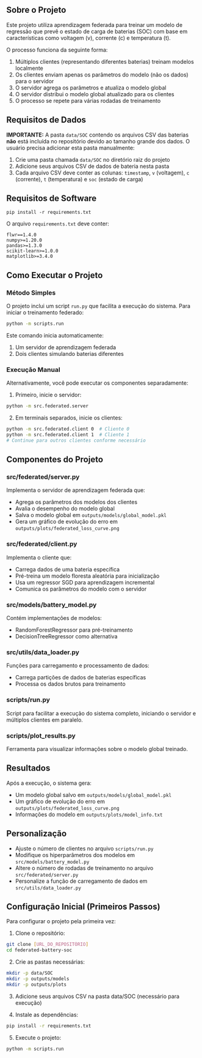 ## Sobre o Projeto

Este projeto utiliza aprendizagem federada para treinar um modelo de regressão que prevê o estado de carga de baterias (SOC) com base em características como voltagem (v), corrente (c) e temperatura (t). 

O processo funciona da seguinte forma:

1. Múltiplos clientes (representando diferentes baterias) treinam modelos localmente
2. Os clientes enviam apenas os parâmetros do modelo (não os dados) para o servidor
3. O servidor agrega os parâmetros e atualiza o modelo global
4. O servidor distribui o modelo global atualizado para os clientes
5. O processo se repete para várias rodadas de treinamento

## Requisitos de Dados

**IMPORTANTE:** A pasta `data/SOC` contendo os arquivos CSV das baterias **não** está incluída no repositório devido ao tamanho grande dos dados. O usuário precisa adicionar esta pasta manualmente:

1. Crie uma pasta chamada `data/SOC` no diretório raiz do projeto
2. Adicione seus arquivos CSV de dados de bateria nesta pasta
3. Cada arquivo CSV deve conter as colunas: `timestamp`, `v` (voltagem), `c` (corrente), `t` (temperatura) e `soc` (estado de carga)

## Requisitos de Software

```
pip install -r requirements.txt
```

O arquivo `requirements.txt` deve conter:

```
flwr==1.4.0
numpy>=1.20.0
pandas>=1.3.0
scikit-learn>=1.0.0
matplotlib>=3.4.0
```

## Como Executar o Projeto

### Método Simples

O projeto inclui um script `run.py` que facilita a execução do sistema. Para iniciar o treinamento federado:

```bash
python -m scripts.run
```

Este comando inicia automaticamente:
1. Um servidor de aprendizagem federada
2. Dois clientes simulando baterias diferentes

### Execução Manual

Alternativamente, você pode executar os componentes separadamente:

1. Primeiro, inicie o servidor:
```bash
python -m src.federated.server
```

2. Em terminais separados, inicie os clientes:
```bash
python -m src.federated.client 0  # Cliente 0
python -m src.federated.client 1  # Cliente 1
# Continue para outros clientes conforme necessário
```

## Componentes do Projeto

### src/federated/server.py
Implementa o servidor de aprendizagem federada que:
- Agrega os parâmetros dos modelos dos clientes
- Avalia o desempenho do modelo global
- Salva o modelo global em `outputs/models/global_model.pkl`
- Gera um gráfico de evolução do erro em `outputs/plots/federated_loss_curve.png`

### src/federated/client.py
Implementa o cliente que:
- Carrega dados de uma bateria específica
- Pré-treina um modelo floresta aleatória para inicialização
- Usa um regressor SGD para aprendizagem incremental
- Comunica os parâmetros do modelo com o servidor

### src/models/battery_model.py
Contém implementações de modelos:
- RandomForestRegressor para pré-treinamento 
- DecisionTreeRegressor como alternativa

### src/utils/data_loader.py
Funções para carregamento e processamento de dados:
- Carrega partições de dados de baterias específicas
- Processa os dados brutos para treinamento

### scripts/run.py
Script para facilitar a execução do sistema completo, iniciando o servidor e múltiplos clientes em paralelo.

### scripts/plot_results.py
Ferramenta para visualizar informações sobre o modelo global treinado.

## Resultados

Após a execução, o sistema gera:
- Um modelo global salvo em `outputs/models/global_model.pkl`
- Um gráfico de evolução do erro em `outputs/plots/federated_loss_curve.png`
- Informações do modelo em `outputs/plots/model_info.txt`

## Personalização

- Ajuste o número de clientes no arquivo `scripts/run.py`
- Modifique os hiperparâmetros dos modelos em `src/models/battery_model.py`
- Altere o número de rodadas de treinamento no arquivo `src/federated/server.py`
- Personalize a função de carregamento de dados em `src/utils/data_loader.py`

## Configuração Inicial (Primeiros Passos)

Para configurar o projeto pela primeira vez:

1. Clone o repositório:
```bash
git clone [URL_DO_REPOSITÓRIO]
cd federated-battery-soc
```

2. Crie as pastas necessárias:
```bash
mkdir -p data/SOC
mkdir -p outputs/models
mkdir -p outputs/plots
```

3. Adicione seus arquivos CSV na pasta data/SOC (necessário para execução)

4. Instale as dependências:
```bash
pip install -r requirements.txt
```

5. Execute o projeto:
```bash
python -m scripts.run
```
